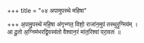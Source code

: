 +++
title = "०४ अपामुपस्थे महिषा"

+++
अ॒पामु॒पस्थे॑ महि॒षा अ॑गृभ्णत॒ विशो॒ राजा॑न॒मुप॑ तस्थुरृ॒ग्मिय॑म् ।  
आ दू॒तो अ॒ग्निम॑भरद्वि॒वस्व॑तो वैश्वान॒रं मा॑त॒रिश्वा॑ परा॒वतः॑ ॥